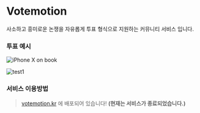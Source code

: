 # Votemotion
사소하고 흥미로운 논쟁을 자유롭게 투표 형식으로 지원하는 커뮤니티 서비스 입니다.

### 투표 예시
![iPhone X on book](https://user-images.githubusercontent.com/62737839/152302227-1ab6ff69-9895-4f2f-8c92-636d4e19ae1a.jpg)

![test1](https://user-images.githubusercontent.com/62737839/151751919-124a979c-158c-4499-8b00-a404b6d85532.PNG)

### 서비스 이용방법
> [votemotion.kr](https://votemotion.kr) 에 배포되어 있습니다! **(현재는 서비스가 종료되었습니다.)**
